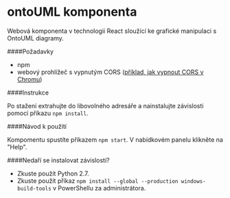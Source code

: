 # ontoUML komponenta

Webová komponenta v technologii React sloužící ke grafické manipulaci s OntoUML diagramy.

####Požadavky

* npm
* webový prohlížeč s vypnutým CORS ([příklad, jak vypnout CORS v Chromu](https://stackoverflow.com/questions/3102819/disable-same-origin-policy-in-chrome))

####Instrukce

Po stažení extrahujte do libovolného adresáře a nainstalujte závislosti pomocí příkazu `npm install`.

####Návod k použítí

Kompomentu spustíte příkazem `npm start`. V nabídkovém panelu klikněte na "Help".

####Nedaří se instalovat závislosti?

* Zkuste použít Python 2.7.
* Zkuste použít příkaz `npm install --global --production windows-build-tools` v PowerShellu za administrátora.
